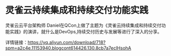 # 灵雀云持续集成和持续交付功能实践
灵雀云云平台架构师 Daniel在QCon上做了主题为《灵雀云持续集成和持续交付功能实践》的演讲，就什么是DevOps,持续交付历史与发展等进行了深入的分享。

详情链接：https://yq.aliyun.com/download/718?spm=a2c4e.11153940.blogcont614426.130.8cb7a7eclHsohA
